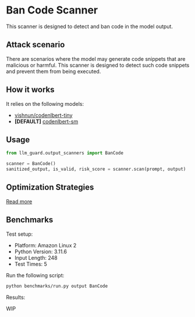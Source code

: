 # Ban Code Scanner

This scanner is designed to detect and ban code in the model output.

## Attack scenario

There are scenarios where the model may generate code snippets that are malicious or harmful.
This scanner is designed to detect such code snippets and prevent them from being executed.

## How it works

It relies on the following models:

- [vishnun/codenlbert-tiny](https://huggingface.co/vishnun/codenlbert-tiny)
- **[DEFAULT]** [codenlbert-sm](https://huggingface.co/vishnun/codenlbert-sm)

## Usage

```python
from llm_guard.output_scanners import BanCode

scanner = BanCode()
sanitized_output, is_valid, risk_score = scanner.scan(prompt, output)
```

## Optimization Strategies

[Read more](../tutorials/optimization.md)

## Benchmarks

Test setup:

- Platform: Amazon Linux 2
- Python Version: 3.11.6
- Input Length: 248
- Test Times: 5

Run the following script:

```sh
python benchmarks/run.py output BanCode
```

Results:

WIP
